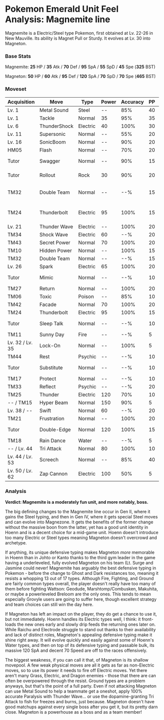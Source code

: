 # Pokemon Emerald Unit Feel Analysis: Magnemite line

Magnemite is a Electric/Steel type Pokemon, first obtained at Lv. 22-26 in New Mauville. Its ability is Magnet Pull or Sturdy. It evolves at Lv. 30 into Magneton.

### Base Stats

Magnemite: **25** HP / **35** Atk / **70** Def / **95** SpA / **55** SpD / **45** Spe (**325** BST)

Magneton: **50** HP / **60** Atk / **95** Def / **120** SpA / **70** SpD / **70** Spe (**465** BST)

### Moveset

| Acquisition     | Move         | Type     | Power | Accuracy | PP | Notes              |
|-----------------|--------------|----------|-------|----------|----|--------------------|
| Lv. 1           | Metal Sound  | Steel    | --    | 85%      | 40 |                    |
| Lv. 1           | Tackle       | Normal   | 35    | 95%      | 35 |                    |
| Lv. 6           | ThunderShock | Electric | 40    | 100%     | 30 |                    |
| Lv. 11          | Supersonic   | Normal   | --    | 55%      | 20 |                    |
| Lv. 16          | SonicBoom    | Normal   | --    | 90%      | 20 |                    |
| HM05            | Flash        | Normal   | --    | 70%      | 20 |                    |
| Tutor           | Swagger      | Normal   | --    | 90%      | 15 | Emerald only       |
| Tutor           | Rollout      | Rock     | 30    | 90%      | 20 | Emerald only       |
| TM32            | Double Team  | Normal   | --    | --%      | 15 | Buy at Game Corner |
| TM24            | Thunderbolt  | Electric | 95    | 100%     | 15 | Buy at Game Corner |
| Lv. 21          | Thunder Wave | Electric | --    | 100%     | 20 |                    |
| TM34            | Shock Wave   | Electric | 60    | --%      | 20 |                    |
| TM43            | Secret Power | Normal   | 70    | 100%     | 20 |                    |
| TM10            | Hidden Power | Normal   | --    | 100%     | 15 |                    |
| TM32            | Double Team  | Normal   | --    | --%      | 15 |                    |
| Lv. 26          | Spark        | Electric | 65    | 100%     | 20 |                    |
| Tutor           | Mimic        | Normal   | --    | --%      | 10 | Emerald only       |
| TM27            | Return       | Normal   | --    | 100%     | 20 |                    |
| TM06            | Toxic        | Poison   | --    | 85%      | 10 |                    |
| TM42            | Facade       | Normal   | 70    | 100%     | 20 |                    |
| TM24            | Thunderbolt  | Electric | 95    | 100%     | 15 |                    |
| Tutor           | Sleep Talk   | Normal   | --    | --%      | 10 | Emerald only       |
| TM11            | Sunny Day    | Fire     | --    | --%      | 5  |                    |
| Lv. 32 / Lv. 35 | Lock-On      | Normal   | --    | 100%     | 5  |                    |
| TM44            | Rest         | Psychic  | --    | --%      | 10 |                    |
| Tutor           | Substitute   | Normal   | --    | --%      | 10 | Emerald only       |
| TM17            | Protect      | Normal   | --    | --%      | 10 |                    |
| TM33            | Reflect      | Psychic  | --    | --%      | 20 |                    |
| TM25            | Thunder      | Electric | 120   | 70%      | 10 |                    |
| -- / TM15       | Hyper Beam   | Normal   | 150   | 90%      | 5  |                    |
| Lv. 38 / --     | Swift        | Normal   | 60    | --%      | 20 |                    |
| TM21            | Frustration  | Normal   | --    | 100%     | 20 |                    |
| Tutor           | Double-Edge  | Normal   | 120   | 100%     | 15 | Emerald only       |
| TM18            | Rain Dance   | Water    | --    | --%      | 5  |                    |
| -- / Lv. 44     | Tri Attack   | Normal   | 80    | 100%     | 10 |                    |
| Lv. 44 / Lv. 53 | Screech      | Normal   | --    | 85%      | 40 |                    |
| Lv. 50 / Lv. 62 | Zap Cannon   | Electric | 100   | 50%      | 5  |                    |

### Analysis

**Verdict: Magnemite is a moderately fun unit, and more notably, boss.**

The big defining changes to the Magnemite line occur in Gen II, where it gains the Steel typing, and then in Gen IV, where it gets special Steel moves and can evolve into Magnezone. It gets the benefits of the former change without the massive boon from the latter, yet has a good unit identity in Hoenn and is a decent choice for a mid-game unit. Hoenn doesn't introduce too many Electric or Steel types meaning Magneton doesn't overcrowd and archetype. 

If anything, its unique defensive typing makes Magneton _more_ memorable in Hoenn than in Johto or Kanto thanks to the third gym leader in the game having a underleveled, fully evolved Magneton on his team (Lt. Surge and Jasmine could never! Magnemite has arguably the best defensive typing in Pokemon - before the change to Ghost and Dark resistances too, meaning it resists a whopping 13 out of 17 types. Although Fire, Fighting, and Ground are fairly common types overall, the player doesn't really have too many of them before fighting Wattson: Geodude, Marshtomp/Combusken, Makuhita, or maybe a powerleveled Breloom are the only ones. This tends to mean especially Grovyle users are going to suffer here, though excellent strategy and team choices can still win the day here.

If Magneton has left an impact on the player, they do get a chance to use it, but not immediately. Hoenn handles its Electric types well, I think: it front-loads the new ones early and slowly drip feeds the returning ones later on. While Raichu and Electrode struggle to stand out thanks to their availability and lack of distinct roles, Magneton's appealing defensive typing make it shine right away. It will evolve quickly and easily against some of Hoenn's Water types, and then on top of its defensive typing and passable bulk, its massive 120 SpA and decent 70 Speed are off to the races offensively.

The biggest weakness, if you can call it that, of Magneton is its shallow movepool. A few weak physical moves are all it gets as far as non-Electric moves, so to use its power it needs to fire off Electric moves. Yet there aren't many Grass, Electric, and Dragon enemies - those that there are can often be overpowered through the resist. Ground types are a problem anyways, but that's the point of a full party. Even if not attacking Magneton can use Metal Sound to help a teammate get a oneshot, apply 100% accurate Paralysis with Thunder Wave... or use the dopamine-granting Tri Attack to fish for freezes and burns, just because. Magneton doesn't have good matchups against every single boss after you get it, but its pretty darn close. Magneton is a powerhouse as a boss and as a team member!